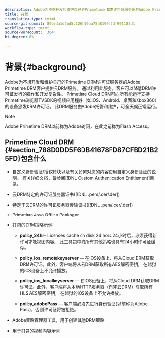 ```yaml
---
description: Adobe为不想开发和维护自己的Primetime DRM许可证服务器的Adobe Primetime DRM客户提供云DRM服务。 通过利用此服务，客户可以降低DRM许可证发行的操作和开发复杂性。 Primetime Cloud DRM可向所有能运行支持Primetime浏览器TVSDK的视频应用程序（如iOS、Android、桌面和Xbox360）的设备颁发DRM许可证。 此DRM服务由Adobe托管和维护，可全天候正常运行。
title: 背景
translation-type: tm+mt
source-git-commit: 89bdda1d4bd5c126f19ba75a819942df901183d1
workflow-type: tm+mt
source-wordcount: '364'
ht-degree: 0%

---
```



# 背景{#background}

Adobe为不想开发和维护自己的Primetime DRM许可证服务器的Adobe Primetime DRM客户提供云DRM服务。 通过利用此服务，客户可以降低DRM许可证发行的操作和开发复杂性。 Primetime Cloud DRM可向所有能运行支持Primetime浏览器TVSDK的视频应用程序（如iOS、Android、桌面和Xbox360）的设备颁发DRM许可证。 此DRM服务由Adobe托管和维护，可全天候正常运行。

>[!NOTE]
>
>Adobe Primetime DRM以前称为Adobe访问，在此之前称为Flash Access。

## Primetime Cloud DRM {#section_788D0DD5F6DB41678FD87CFBD21B25FD}包含什么

* 自定义身份验证/授权模块以及有关如何对您的内容使用自定义身份验证的说明。 有关详细文档，请参阅[!DNL Custom Authentication Entitlement]目录。
* 云DRM特定的许可证服务器证书([!DNL .pem/.cer/.der])

* 特定于云DRM的许可证服务器传输证书([!DNL .pem/.cer/.der])

* Primetime Java Offline Packager
* 打包的DRM策略示例

   * **policy_24hr-**  Licenses cache on disk 24 hors.24小时后，必须获得新许可才能视图内容。 此工具包中的所有其他策略也具有24小时许可证缓存。
   * **policy_ios_remotekeyserver**  — 在iOS设备上，将从Cloud DRM获取DRM许可证。此外，客户端将从云DRM获取所有AES解密密钥。 在越狱的iOS设备上不允许播放。

   * **policy_ios_localkeyserver**  — 在iOS设备上，将从Cloud DRM获取DRM许可证。此外，客户端将从本地HTTP服务器（而非云DRM）获取所有HLS AES解密密钥。 在越狱的iOS设备上不允许播放。

   * **policy_adobePass**  — 客户端必须先进行身份验证(以前称为Adobe Pass)，否则许可证将被拒绝。

* Adobe策略管理器工具，用于创建其他DRM策略
* 用于打包的视频内容示例

